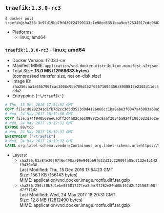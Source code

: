 ## `traefik:1.3.0-rc3`

```console
$ docker pull traefik@sha256:3c97d19bb79fd39f24799133c1e90ed6351baa9ce32534017cdc96038126ba81
```

-	Platforms:
	-	linux; amd64

### `traefik:1.3.0-rc3` - linux; amd64

-	Docker Version: 17.03.1-ce
-	Manifest MIME: `application/vnd.docker.distribution.manifest.v2+json`
-	Total Size: **13.0 MB (12968633 bytes)**  
	(compressed transfer size, not on-disk size)
-	Image ID: `sha256:aa1a65b790fcac2008c9be789d462f02671694356a8900815e2302d11dc4dda2`
-	Entrypoint: `["\/traefik"]`

```dockerfile
# Thu, 15 Dec 2016 17:54:02 GMT
COPY file:d8282341d1fb7d2cc3d5d3523d0d4126066cc1ba8abe3f0047a459b3a63a5653 in /etc/ssl/certs/ 
# Wed, 24 May 2017 18:19:30 GMT
COPY file:a74f940568ee6adff2c4a82ca61898925c9aaf2054ba924f100c622da62ecc0e in / 
# Wed, 24 May 2017 18:19:31 GMT
EXPOSE 80/tcp
# Wed, 24 May 2017 18:19:31 GMT
ENTRYPOINT ["/traefik"]
# Wed, 24 May 2017 18:19:32 GMT
LABEL org.label-schema.vendor=Containous org.label-schema.url=https://traefik.io org.label-schema.name=Traefik org.label-schema.description=A modern reverse-proxy org.label-schema.version=v1.3.0-rc3 org.label-schema.docker.schema-version=1.0
```

-	Layers:
	-	`sha256:03a84e30597f6e498aa09e940b69f623d31c22909fa05c7132e1b142f9439e38`  
		Last Modified: Thu, 15 Dec 2016 17:54:23 GMT  
		Size: 156.1 KB (156143 bytes)  
		MIME: application/vnd.docker.image.rootfs.diff.tar.gzip
	-	`sha256:256cf0b7d1ebe0f601727fea5d4c97282e80a68b162d2c421562a00fd7f711d2`  
		Last Modified: Wed, 24 May 2017 18:20:31 GMT  
		Size: 12.8 MB (12812490 bytes)  
		MIME: application/vnd.docker.image.rootfs.diff.tar.gzip
